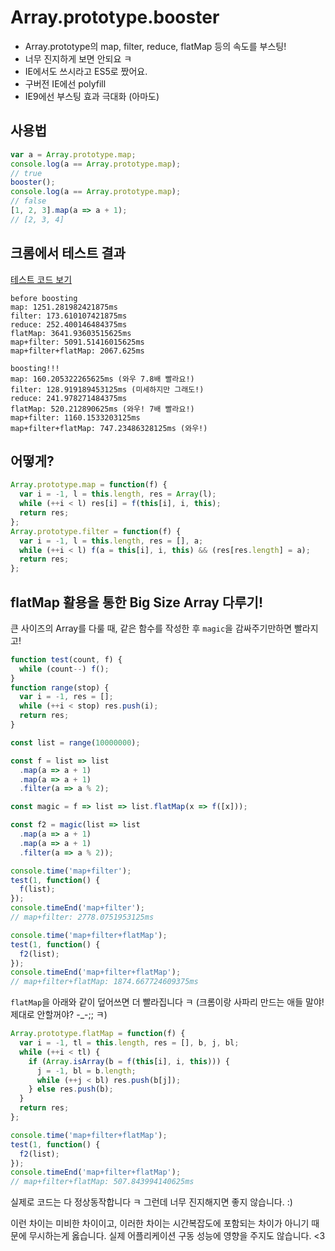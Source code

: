 # Array.prototype.booster

- Array.prototype의 map, filter, reduce, flatMap 등의 속도를 부스팅!
- 너무 진지하게 보면 안되요 ㅋ
- IE에서도 쓰시라고 ES5로 짰어요.
- 구버전 IE에선 polyfill
- IE9에선 부스팅 효과 극대화 (아마도)

## 사용법

```javascript
var a = Array.prototype.map;
console.log(a == Array.prototype.map);
// true
booster();
console.log(a == Array.prototype.map);
// false
[1, 2, 3].map(a => a + 1);
// [2, 3, 4]
```

## 크롬에서 테스트 결과

[테스트 코드 보기](https://github.com/indongyoo/Array.prototype.booster/blob/master/test.html)

```
before boosting
map: 1251.281982421875ms
filter: 173.610107421875ms
reduce: 252.400146484375ms
flatMap: 3641.93603515625ms
map+filter: 5091.51416015625ms
map+filter+flatMap: 2067.625ms

boosting!!!
map: 160.205322265625ms (와우 7.8배 빨라요!)
filter: 128.919189453125ms (미세하지만 그래도!)
reduce: 241.978271484375ms
flatMap: 520.212890625ms (와우! 7배 빨라요!)
map+filter: 1160.1533203125ms
map+filter+flatMap: 747.23486328125ms (와우!)
```

## 어떻게?

```javascript
Array.prototype.map = function(f) {
  var i = -1, l = this.length, res = Array(l);
  while (++i < l) res[i] = f(this[i], i, this);
  return res;
};
Array.prototype.filter = function(f) {
  var i = -1, l = this.length, res = [], a;
  while (++i < l) f(a = this[i], i, this) && (res[res.length] = a);
  return res;
};
```

## flatMap 활용을 통한 Big Size Array 다루기!

큰 사이즈의 Array를 다룰 때, 같은 함수를 작성한 후 `magic`을 감싸주기만하면 빨라지고!

```javascript
function test(count, f) {
  while (count--) f();
}
function range(stop) {
  var i = -1, res = [];
  while (++i < stop) res.push(i);
  return res;
}

const list = range(10000000);

const f = list => list
  .map(a => a + 1)
  .map(a => a + 1)
  .filter(a => a % 2);

const magic = f => list => list.flatMap(x => f([x]));

const f2 = magic(list => list
  .map(a => a + 1)
  .map(a => a + 1)
  .filter(a => a % 2));

console.time('map+filter');
test(1, function() {
  f(list);
});
console.timeEnd('map+filter');
// map+filter: 2778.0751953125ms

console.time('map+filter+flatMap');
test(1, function() {
  f2(list);
});
console.timeEnd('map+filter+flatMap');
// map+filter+flatMap: 1874.667724609375ms
```

`flatMap`을 아래와 같이 덮어쓰면 더 빨라집니다 ㅋ (크롬이랑 사파리 만드는 애들 말야! 제대로 안할꺼야? -_-;; ㅋ)

```javascript
Array.prototype.flatMap = function(f) {
  var i = -1, tl = this.length, res = [], b, j, bl;
  while (++i < tl) {
    if (Array.isArray(b = f(this[i], i, this))) {
      j = -1, bl = b.length;
      while (++j < bl) res.push(b[j]);
    } else res.push(b);
  }
  return res;
};

console.time('map+filter+flatMap');
test(1, function() {
  f2(list);
});
console.timeEnd('map+filter+flatMap');
// map+filter+flatMap: 507.843994140625ms
```

실제로 코드는 다 정상동작합니다 ㅋ 그런데 너무 진지해지면 좋지 않습니다. :)

이런 차이는 미비한 차이이고, 이러한 차이는 시간복잡도에 포함되는 차이가 아니기 때문에 무시하는게 옳습니다. 실제 어플리케이션 구동 성능에 영향을 주지도 않습니다. <3